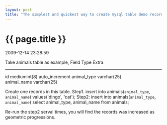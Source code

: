 ```yaml
---
layout: post
title: "The simplest and quickest way to create mysql table demo records."
---
```


<h1> {{ page.title }} </h1> <p class='meta'>2009-12-14 23:28:59</p>

Take animals table as example,
Field        Type     Extra
-----------  ------------ 
id    mediumint(8)  auto_increment
animal_type  varchar(25)        
animal_name  varchar(25)   

Create one records in this table.
Step1. insert into animals(`animal_type`, `animal_name`) values('dingo', 'cat');
Step2:
insert into animals(`animal_type`, `animal_name`) select animal_type, animal_name from animals;

Re-run the step2 serval times, you will find the records was increased as geometric progressions.